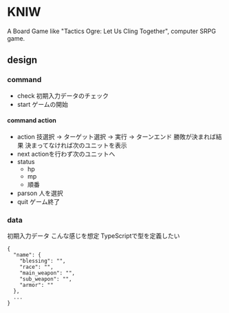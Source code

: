 # KNIW

A Board Game like "Tactics Ogre: Let Us Cling Together", computer SRPG game.

## design

### command
- check
  初期入力データのチェック
- start
  ゲームの開始

#### command action
- action
  技選択 -> ターゲット選択 -> 実行 -> ターンエンド
  勝敗が決まれば結果
  決まってなければ次のユニットを表示
- next
  actionを行わず次のユニットへ
- status
  - hp
  - mp
  - 順番
- parson
  人を選択
- quit
  ゲーム終了

### data
初期入力データ
こんな感じを想定
TypeScriptで型を定義したい

```
{
  "name": {
    "blessing": "",
    "race": "",
    "main_weapon": "",
    "sub_weapon": "",
    "armor": ""
  },
  ...
}
```

